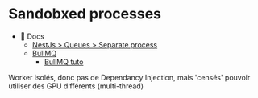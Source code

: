 # Sandobxed processes

- 📝 Docs
  - [NestJs > Queues > Separate process](https://docs.nestjs.com/techniques/queues#separate-processes)
  - [BullMQ](https://docs.bullmq.io/guide/workers/sandboxed-processors)
    - [BullMQ tuto](https://blog.taskforce.sh/using-typescript-with-bullmq/)

Worker isolés, donc pas de Dependancy Injection, mais 'censés' pouvoir utiliser des GPU différents (multi-thread) 

